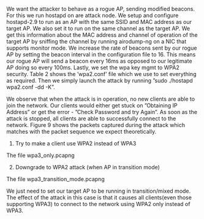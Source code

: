 

We want the attacker to behave as a rogue AP, sending modified beacons.
For this we run hostapd on are attack node. We setup and configure hostapd-2.9 to run as
an AP with the same SSID and MAC address as our target AP. We also set it to run on
the same channel as the target AP. We get this information about the MAC address and
channel of operation of the target AP by sniffing the channel by running airodump-ng on
a NIC that supports monitor mode. We increase the rate of beacons sent by our rogue AP
by setting the beacon interval in the configuration file to 16. This means our rogue AP will
send a beacon every 16ms as opposed to our legitimate AP doing so every 100ms. Lastly, we
set the wpa key mgmt to WPA2 security. Table 2 shows the ’wpa2.conf’ file which we use to
set everything as required. Then we simply launch the attack by running ”sudo ./hostapd
wpa2.conf -dd -K”. 

We observe that when the attack is in operation, no new clients are able
to join the network. Our clients would either get stuck on ”Obtaining IP Address” or get
the error - ”Check Password and try Again”. As soon as the attack is stopped, all clients
are able to successfully connect to the network. Figure 9 shows the packets captured during
the attack which matches with the packet sequence we expect theoretically.


1. Try to make a client use WPA2 instead of WPA3

The file wpa3_only.pcapng

2. Downgrade to WPA2 attack (when AP in transition mode)

The file wpa3_transition_mode.pcapng 

We just need to set our target AP to be running in transition/mixed mode.
The effect of the attack in this case is that it causes all clients(even those supporting WPA3)
to connect to the network using WPA2 only instead of WPA3.
